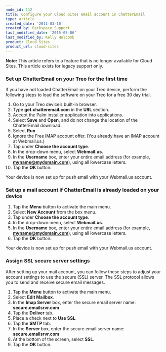 ```yaml
---
node_id: 112
title: Configure your Cloud Sites email account in ChatterEmail
type: article
created_date: '2011-03-10'
created_by: Rackspace Support
last_modified_date: '2015-05-06'
last_modified_by: Kelly Holcomb
product: Cloud Sites
product_url: cloud-sites
---
```


**Note:** This article refers to a feature that is no longer available
for Cloud Sites. This article exists for legacy support only.

### Set up ChatterEmail on your Treo for the first time

If you have not loaded ChatterEmail on your Treo device, perform the
following steps to load the software on your Treo for a free 30 day
trial.

1.  Go to your Treo device&rsquo;s built-in browser.
2.  Type **get.chatteremail.com** in the **URL** section.
3.  Accept the Palm installer application into applications.
4.  Select **Save** and **Open**, and do not change the location of the
    ChatterEmail download.
5.  Select **Run**.
6.  Ignore the Free IMAP account offer. (You already have an IMAP
    account at Webmail.us.)
7.  Tap under **Choose the account type**.
8.  In the drop-down menu, select **Webmail.us**.
9.  In the **Username** box, enter your entire email address (for
    example, **myname@mydomain.com**), using all lowercase letters.
10. Tap the **OK** button.

Your device is now set up for push email with your Webmail.us account.

### Set up a mail account if ChatterEmail is already loaded on your device

1.  Tap the **Menu** button to activate the main menu.
2.  Select **New Account** from the box menu.
3.  Tap under **Choose the account type**.
4.  In the drop-down menu, select **Webmail.us**.
5.  In the **Username** box, enter your entire email address (for
    example, **myname@mydomain.com**), using all lowercase letters.
6.  Tap the **OK** button.

Your device is now set up for push email with your Webmail.us account.

### Assign SSL secure server settings

After setting up your mail account, you can follow these steps to adjust
your account settings to use the secure (SSL) server. The SSL protocol
allows you to send and receive secure email messages.

1.  Tap the **Menu** button to activate the main menu.
2.  Select **Edit Mailbox**.
3.  In the **Imap Server** box, enter the secure email server name:
    **secure.emailsrvr.com**
4.  Tap the **Deliver** tab.
5.  Place a check next to **Use SSL**.
6.  Tap the **SMTP** tab.
7.  In the **Server** box, enter the secure email server name:
    **secure.emailsrvr.com**
8.  At the bottom of the screen, select **SSL**.
9.  Tap the **OK** button.



